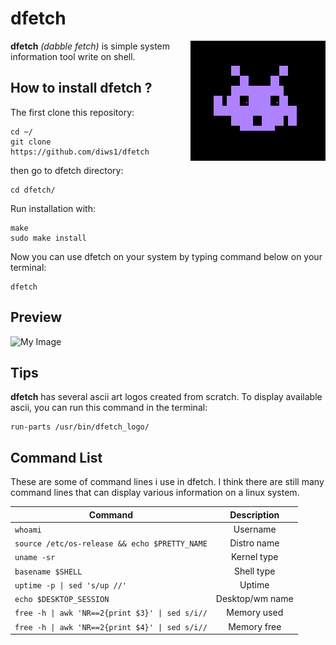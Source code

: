 # dfetch
<img align="right" src="https://github.com/diws1/dfetch/blob/main/screenshot/dfetch.png" alt="image" />
<b>dfetch</b> <i>(dabble fetch)</i> is simple system information tool write on shell.

## How to install dfetch ?
The first clone this repository:
```
cd ~/
git clone https://github.com/diws1/dfetch
```
then go to dfetch directory:
```
cd dfetch/
````
Run installation with:
```
make
sudo make install
```
Now you can use dfetch on your system by typing command below on your terminal: 
```
dfetch
```

## Preview
![My Image](https://github.com/diws1/dfetch/blob/main/screenshot/dfetch2.png)

## Tips
<b>dfetch</b> has several ascii art logos created from scratch. To display available ascii, you can run this command in the terminal:
```
run-parts /usr/bin/dfetch_logo/
```

## Command List
These are some of command lines i use in dfetch. I think there are still many command lines that can display various information on a linux system.

| Command | Description |
| --- | :---: |
| `whoami` | Username |
| `source /etc/os-release && echo $PRETTY_NAME` | Distro name |
| `uname -sr` | Kernel type |
| `basename $SHELL` | Shell type |
| `uptime -p \| sed 's/up //'` | Uptime |
| `echo $DESKTOP_SESSION` | Desktop/wm name |
| `free -h \| awk 'NR==2{print $3}' \| sed s/i//` | Memory used |
| `free -h \| awk 'NR==2{print $4}' \| sed s/i//` | Memory free |
